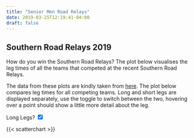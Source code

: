 ```yaml
---
title: "Senior Men Road Relays"
date: 2019-03-25T12:19:41-04:00
draft: false
---
```

## Southern Road Relays 2019



How do you win the Southern Road Relays? The plot below visualises the leg times of all the teams that competed at the recent 
Southern Road Relays.

The data from these plots are kindly taken from [here](http://www.mkac.org.uk/static/19seaarelay/19seaaheader.htm). The 
plot below compares leg times for all competing teams. Long and short legs are displayed separately, use the toggle to 
switch between the two, hovering over a point should show a little more detail about the leg.


  <div>
    <label for="switchLeg">
      Long Legs? <input type="checkbox" id="switchLeg" checked="True">
      <span aria-hidden="true"></span>
    </label>
  </div>
  
  
 {{< scatterchart >}}
